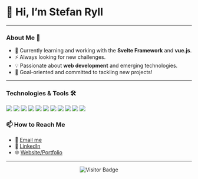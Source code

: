 <h1>👋 Hi, I’m Stefan Ryll</h1>

---

### About Me 🚀

- 🌱 Currently learning and working with the **Svelte Framework** and **vue.js**.
- ⚡ Always looking for new challenges.
- 💡 Passionate about **web development** and emerging technologies.
- 🎯 Goal-oriented and committed to tackling new projects!

---

### Technologies & Tools 🛠️

<p>
  <img src="https://img.shields.io/badge/Code-Svelte-orange?style=flat-square&logo=svelte" />
  <img src="https://img.shields.io/badge/Code-JavaScript-yellow?style=flat-square&logo=javascript" />
  <img src="https://img.shields.io/badge/Code-TypeScript-blue?style=flat-square&logo=typescript" />
  <img src="https://img.shields.io/badge/Code-HTML5-E34F26?style=flat-square&logo=html5" />
  <img src="https://img.shields.io/badge/Code-CSS3-1572B6?style=flat-square&logo=css3" />
  <img src="https://img.shields.io/badge/Code-SCSS-CC6699?style=flat-square&logo=sass" />
  <img src="https://img.shields.io/badge/Code-Vue.js-4FC08D?style=flat-square&logo=vue.js" />
  <img src="https://img.shields.io/badge/Code-Angular-DD0031?style=flat-square&logo=angular" />
  <img src="https://img.shields.io/badge/Code-Tailwind_CSS-38B2AC?style=flat-square&logo=tailwind-css" />
  <img src="https://img.shields.io/badge/Tools-VS%20Code-blue?style=flat-square&logo=visual-studio-code" />
  <img src="https://img.shields.io/badge/Tools-Git-red?style=flat-square&logo=git" />
</p>


### 📫 How to Reach Me

- 📧 [Email me](mailto:mail@stefan-ryll.com)
- 💼 [LinkedIn](https://www.linkedin.com/in/stefan-ryll-16a2a5282/?originalSubdomain=de)
- 🌐 [Website/Portfolio](http://www.stefan-ryll.com)

---

<p align="center">
  <img src="https://visitor-badge.laobi.icu/badge?page_id=dein-username" alt="Visitor Badge"/>
</p>


